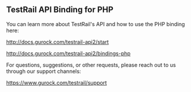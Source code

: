 TestRail API Binding for PHP
----------------------------
 
You can learn more about TestRail's API and how to use the PHP binding here:

http://docs.gurock.com/testrail-api2/start

http://docs.gurock.com/testrail-api2/bindings-php


For questions, suggestions, or other requests, please reach out to us through our support channels:

https://www.gurock.com/testrail/support
